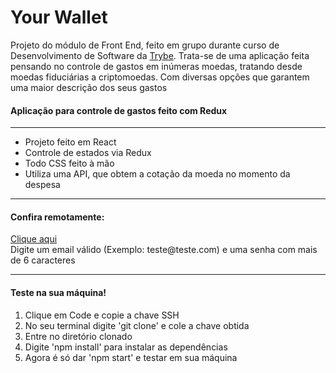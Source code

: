 <h1>Your Wallet</h1>


Projeto do módulo de Front End, feito em grupo durante curso de Desenvolvimento de Software da <a href="https://www.betrybe.com/" target="_blank" >Trybe</a>. 
Trata-se de uma aplicação feita pensando no controle de gastos em inúmeras moedas, tratando desde moedas fiduciárias a criptomoedas. Com diversas opções que garantem uma maior descrição dos seus gastos

<h4>Aplicação para controle de gastos feito com Redux</h4>
<hr>
<ul>
  <li>Projeto feito em React</li>
  <li>Controle de estados via Redux</li>
  <li>Todo CSS feito à mão</li>
  <li>Utiliza uma API, que obtem a cotação da moeda no momento da despesa</li>
</ul>
<hr>
<h4>Confira remotamente:</h4> <a href="https://your-wallet-ruddy.vercel.app/" targe='_blank'>Clique aqui</a>
<br>
Digite um email válido (Exemplo: teste@teste.com)
e uma senha com mais de 6 caracteres
<hr>


<h4>Teste na sua máquina!</h4>
<ol>
  <li>Clique em Code e copie a chave SSH</li>
  <li>No seu terminal digite 'git clone' e cole a chave obtida</li>
  <li>Entre no diretório clonado</li>
  <li>Digite 'npm install' para instalar as dependências</li>
  <li>Agora é só dar 'npm start' e testar em sua máquina</li>
</ol>
